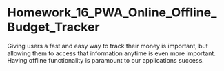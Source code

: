# Homework_16_PWA_Online_Offline_Budget_Tracker
Giving users a fast and easy way to track their money is important, but allowing them to access that information anytime is even more important. Having offline functionality is paramount to our applications success.
